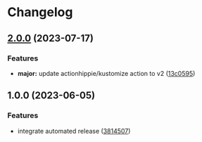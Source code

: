 # Changelog

## [2.0.0](https://github.com/kustomhippie/blackbox-exporter/compare/v1.0.0...v2.0.0) (2023-07-17)


### Features

* **major:** update actionhippie/kustomize action to v2 ([13c0595](https://github.com/kustomhippie/blackbox-exporter/commit/13c0595f02a45603eef69da32cba4c39897eee4b))

## 1.0.0 (2023-06-05)


### Features

* integrate automated release ([3814507](https://github.com/kustomhippie/blackbox-exporter/commit/38145078013251ffb0f23eea72dc63f0d03f2303))
